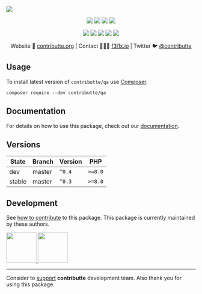 ![](https://heatbadger.now.sh/github/readme/contributte/qa/)

<p align=center>
	<a href="https://github.com/contributte/qa/actions"><img src="https://badgen.net/github/checks/contributte/qa/master"></a>
	<a href="https://packagist.org/packages/contributte/qa"><img src="https://badgen.net/packagist/dt/contributte/qa"></a>
	<a href="https://packagist.org/packages/contributte/qa"><img src="https://badgen.net/packagist/dm/contributte/qa"></a>
	<a href="https://packagist.org/packages/contributte/qa"><img src="https://badgen.net/packagist/v/contributte/qa"></a>
</p>
<p align=center>
	<a href="https://packagist.org/packages/contributte/qa"><img src="https://badgen.net/packagist/php/contributte/qa"></a>
	<a href="https://github.com/contributte/qa"><img src="https://badgen.net/github/license/contributte/qa"></a>
	<a href="https://bit.ly/ctteg"><img src="https://badgen.net/badge/support/gitter/cyan"></a>
	<a href="https://bit.ly/cttfo"><img src="https://badgen.net/badge/support/forum/yellow"></a>
	<a href="https://contributte.org/partners.html"><img src="https://badgen.net/badge/sponsor/donations/F96854"></a>
</p>

<p align=center>
Website 🚀 <a href="https://contributte.org">contributte.org</a> | Contact 👨🏻‍💻 <a href="https://f3l1x.io">f3l1x.io</a> | Twitter 🐦 <a href="https://twitter.com/contributte">@contributte</a>
</p>

## Usage

To install latest version of `contributte/qa` use [Composer](https://getcomposer.org).

```
composer require --dev contributte/qa
```

## Documentation

For details on how to use this package, check out our [documentation](.docs).

## Versions

| State  | Branch | Version | PHP     |
|--------|--------|---------|---------|
| dev    | master | `^0.4`  | `>=8.0` |
| stable | master | `^0.3`  | `>=8.0` |

## Development

See [how to contribute](https://contributte.org) to this package. This package is currently maintained by these authors.

<a href="https://github.com/f3l1x">
  <img width="80" height="80" src="https://avatars2.githubusercontent.com/u/538058?v=3&s=80">
</a>

<a href="https://github.com/vody105">
  <img width="80" height="80" src="https://avatars2.githubusercontent.com/u/22433893?v=3&s=80">
</a>

-----

Consider to [support](https://contributte.org/partners.html) **contributte** development team.
Also thank you for using this package.
